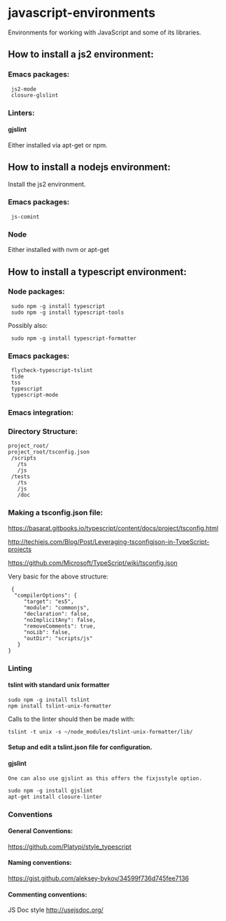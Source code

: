 # javascript-environments
Environments for working with JavaScript and some of its libraries.

## How to install a js2 environment:

### Emacs packages:

     js2-mode
     closure-glslint

### Linters:

#### gjslint

Either installed via apt-get or npm.

## How to install a nodejs environment:

Install the js2 environment.

### Emacs packages:
   
     js-comint

### Node

Either installed with nvm or apt-get


## How to install a typescript environment:

### Node packages:

     sudo npm -g install typescript
     sudo npm -g install typescript-tools


   Possibly also:

     sudo npm -g install typescript-formatter



### Emacs packages:

     flycheck-typescript-tslint
     tide
     tss
     typescript
     typescript-mode

### Emacs integration: 
   
   

### Directory Structure:

    project_root/
    project_root/tsconfig.json
     /scripts
       /ts
       /js
     /tests
       /ts
       /js
       /doc

### Making a tsconfig.json file:

https://basarat.gitbooks.io/typescript/content/docs/project/tsconfig.html

http://techiejs.com/Blog/Post/Leveraging-tsconfigjson-in-TypeScript-projects

https://github.com/Microsoft/TypeScript/wiki/tsconfig.json

Very basic for the above structure:

     {
      "compilerOptions": {
         "target": "es5",
         "module": "commonjs",
         "declaration": false,
         "noImplicitAny": false,
         "removeComments": true,
         "noLib": false,
         "outDir": "scripts/js"
       }
    }

### Linting

#### tslint with standard unix formatter

    sudo npm -g install tslint
    npm install tslint-unix-formatter

Calls to the linter should then be made with:

    tslint -t unix -s ~/node_modules/tslint-unix-formatter/lib/

#### Setup and edit a tslint.json file for configuration.
   

#### gjslint
    One can also use gjslint as this offers the fixjsstyle option. 
    
    sudo npm -g install gjslint
    apt-get install closure-linter


### Conventions

#### General Conventions:
https://github.com/Platypi/style_typescript

#### Naming conventions: 
https://gist.github.com/aleksey-bykov/34599f736d745fee7136

#### Commenting conventions:

JS Doc style
http://usejsdoc.org/
